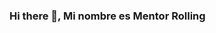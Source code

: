 ### Hi there 👋, Mi nombre es Mentor Rolling

<!---
**mentorrolling** es un repositorio ✨ _Especial_ ✨ usado para los ejercicios del curso Fullstack de **RollingCode School** (<>).

Aquí encontrarás ejercicios y ejemplos de las siguientes tecnologías:

### Frontend
- 📟 HTML
- 🎨 CSS
- 📱 Bootstrap
- 💻 Javascript
- 💙 React

### Backend
- 🖥 NodeJS
- 🍃 MongoDB

--->
